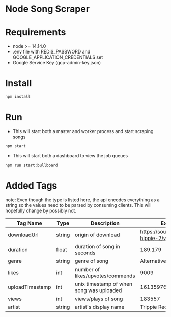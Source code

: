 # Node Song Scraper

# Requirements

-   node >= 14.14.0
-   .env file with REDIS_PASSWORD and GOOGLE_APPLICATION_CREDENTIALS set
-   Google Service Key (gcp-admin-key.json)

# Install

```sh
npm install
```

# Run

-   This will start both a master and worker process and start scraping songs

```sh
npm start
```

-   This will start both a dashboard to view the job queues

```sh
npm run start:bullboard
```

# Added Tags

note: Even though the type is listed here, the api encodes everything as a string so the values need to be parsed by consuming clients. This will hopefully change by possibly not.

| Tag Name        | Type   | Description                              | Example Value                                       |
| --------------- | ------ | ---------------------------------------- | --------------------------------------------------- |
| downloadUrl     | string | origin of download                       | https://soundcloud.com/trippie-hippie-2/without-you |
| duration        | float  | duration of song in seconds              | 189.179                                             |
| genre           | string | genre of song                            | Alternative Rock                                    |
| likes           | int    | number of likes/upvotes/commends         | 9009                                                |
| uploadTimestamp | int    | unix timestamp of when song was uploaded | 1613597689                                          |
| views           | int    | views/plays of song                      | 183557                                              |
| artist          | string | artist's display name                    | Trippie Redd                                        |

